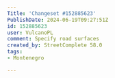 ```yaml
---
Title: 'Changeset #152885623'
PublishDate: 2024-06-19T09:27:51Z
id: 152885623
user: VulcanoPL
comment: Specify road surfaces
created_by: StreetComplete 58.0
tags:
- Montenegro

---
```

